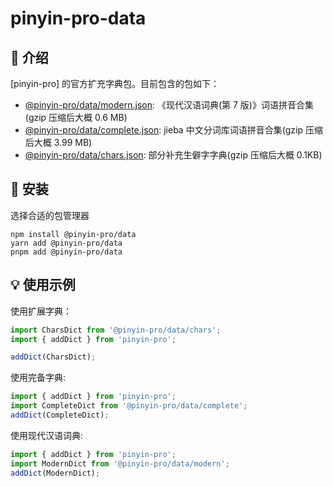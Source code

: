 # pinyin-pro-data

## 📖 介绍

[pinyin-pro] 的官方扩充字典包。目前包含的包如下：

- [@pinyin-pro/data/modern.json](https://github.com/chinese-data/pinyin-pro-data/blob/main/packages/pinyin-pro-data/modern.json): 《现代汉语词典(第 7 版)》词语拼音合集(gzip 压缩后大概 0.6 MB)
- [@pinyin-pro/data/complete.json](https://github.com/chinese-data/pinyin-pro-data/blob/main/packages/pinyin-pro-data/complete.json): jieba 中文分词库词语拼音合集(gzip 压缩后大概 3.99 MB)
- [@pinyin-pro/data/chars.json](https://github.com/chinese-data/pinyin-pro-data/blob/main/packages/pinyin-pro-data/chars.json): 部分补充生僻字字典(gzip 压缩后大概 0.1KB)

## 🔨 安装

选择合适的包管理器

```shell
npm install @pinyin-pro/data
yarn add @pinyin-pro/data
pnpm add @pinyin-pro/data
```

## 💡 使用示例

使用扩展字典：

```js
import CharsDict from '@pinyin-pro/data/chars';
import { addDict } from 'pinyin-pro';

addDict(CharsDict);
```

使用完备字典:

```js
import { addDict } from 'pinyin-pro';
import CompleteDict from '@pinyin-pro/data/complete';
addDict(CompleteDict);
```

使用现代汉语词典:

```js
import { addDict } from 'pinyin-pro';
import ModernDict from '@pinyin-pro/data/modern';
addDict(ModernDict);
```
